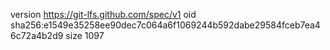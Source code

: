 version https://git-lfs.github.com/spec/v1
oid sha256:e1549e35258ee90dec7c064a6f1069244b592dabe29584fceb7ea46c72a4b2d9
size 1097
